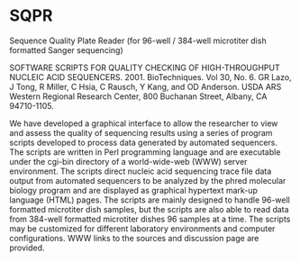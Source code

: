 # SQPR
Sequence Quality Plate Reader (for 96-well / 384-well microtiter dish formatted Sanger sequencing)

SOFTWARE SCRIPTS FOR QUALITY CHECKING OF HIGH-THROUGHPUT NUCLEIC ACID SEQUENCERS. 2001. BioTechniques. Vol 30, No. 6.
GR Lazo, J Tong, R Miller, C Hsia, C Rausch, Y Kang, and OD Anderson.
USDA ARS Western Regional Research Center, 800 Buchanan Street, Albany, CA 94710-1105.

We have developed a graphical interface to allow the researcher to view and assess
the quality of sequencing results using a series of program scripts developed to
process data generated by automated sequencers. The scripts are written in Perl
programming language and are executable under the cgi-bin directory of a world-wide-web
(WWW) server environment. The scripts direct nucleic acid sequencing trace file data
output from automated sequencers to be analyzed by the phred molecular biology program
and are displayed as graphical hypertext mark-up language (HTML) pages. The scripts are
mainly designed to handle 96-well formatted microtiter dish samples, but the scripts are
also able to read data from 384-well formatted microtiter dishes 96 samples at a time.
The scripts may be customized for different laboratory environments and computer
configurations. WWW links to the sources and discussion page are provided.

